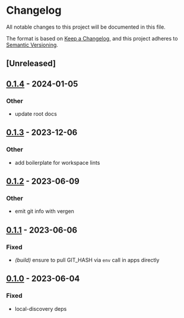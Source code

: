 # Changelog
All notable changes to this project will be documented in this file.

The format is based on [Keep a Changelog](https://keepachangelog.com/en/1.0.0/),
and this project adheres to [Semantic Versioning](https://semver.org/spec/v2.0.0.html).

## [Unreleased]

## [0.1.4](https://github.com/maidsafe/safe_network/compare/sn_build_info-v0.1.3...sn_build_info-v0.1.4) - 2024-01-05

### Other
- update root docs

## [0.1.3](https://github.com/maidsafe/safe_network/compare/sn_build_info-v0.1.2...sn_build_info-v0.1.3) - 2023-12-06

### Other
- add boilerplate for workspace lints

## [0.1.2](https://github.com/maidsafe/safe_network/compare/sn_build_info-v0.1.1...sn_build_info-v0.1.2) - 2023-06-09

### Other
- emit git info with vergen

## [0.1.1](https://github.com/jacderida/safe_network/compare/sn_build_info-v0.1.0...sn_build_info-v0.1.1) - 2023-06-06

### Fixed
- *(build)* ensure to pull GIT_HASH via `env` call in apps directly

## [0.1.0](https://github.com/jacderida/safe_network/releases/tag/sn_build_info-v0.1.0) - 2023-06-04

### Fixed
- local-discovery deps
